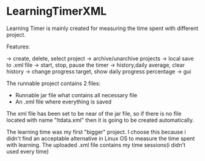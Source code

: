 # LearningTimerXML

Learning Timer is mainly created for measuring the time spent with different project.

Features:

-> create, delete, select project
-> archive/unarchive projects
-> local save to .xml file
-> start, stop, pause the timer
-> history,daily average, clear history
-> change progress target, show daily progress percentage
-> gui


The runnable project contains 2 files: 
- Runnable jar file what contains all necessary file
- An .xml file where everything is saved

The xml file has been set to be near of the jar file, so if there is no file located with name "ltdata.xml" then it is
going to be created automatically.



The learning time was my first "bigger" project. I choose this because i didn't find an acceptable alternative in Linux OS to 
measure the time spent with learning. The uploaded .xml file contains my time sessions(i didn't used every time)
